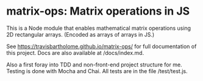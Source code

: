 # matrix-ops: Matrix operations in JS

This is a Node module that enables mathematical matrix operations using 2D rectangular arrays.
(Encoded as arrays of arrays in JS.)

See https://travisbartholome.github.io/matrix-ops/ for full documentation of this project.
Docs are also available at /docs/index.md.

Also a first foray into TDD and non-front-end project structure for me.
Testing is done with Mocha and Chai.
All tests are in the file /test/test.js.
